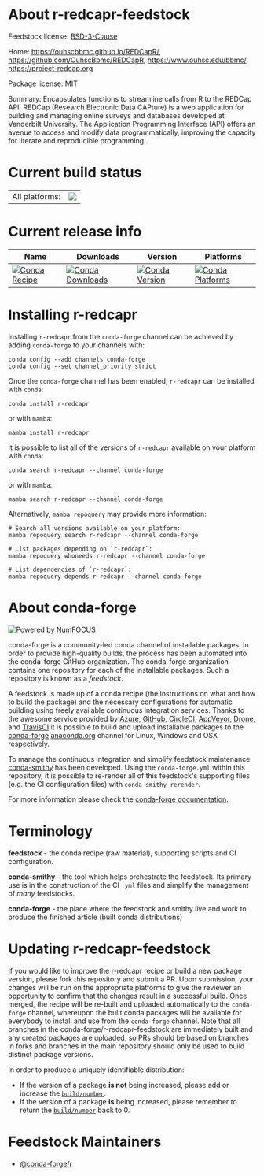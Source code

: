 About r-redcapr-feedstock
=========================

Feedstock license: [BSD-3-Clause](https://github.com/conda-forge/r-redcapr-feedstock/blob/main/LICENSE.txt)

Home: https://ouhscbbmc.github.io/REDCapR/, https://github.com/OuhscBbmc/REDCapR, https://www.ouhsc.edu/bbmc/, https://project-redcap.org

Package license: MIT

Summary: Encapsulates functions to streamline calls from R to the REDCap API.  REDCap (Research Electronic Data CAPture) is a web application for building and managing online surveys and databases developed at Vanderbilt University.  The Application Programming Interface (API) offers an avenue to access and modify data programmatically, improving the capacity for literate and reproducible programming.

Current build status
====================


<table><tr><td>All platforms:</td>
    <td>
      <a href="https://dev.azure.com/conda-forge/feedstock-builds/_build/latest?definitionId=18287&branchName=main">
        <img src="https://dev.azure.com/conda-forge/feedstock-builds/_apis/build/status/r-redcapr-feedstock?branchName=main">
      </a>
    </td>
  </tr>
</table>

Current release info
====================

| Name | Downloads | Version | Platforms |
| --- | --- | --- | --- |
| [![Conda Recipe](https://img.shields.io/badge/recipe-r--redcapr-green.svg)](https://anaconda.org/conda-forge/r-redcapr) | [![Conda Downloads](https://img.shields.io/conda/dn/conda-forge/r-redcapr.svg)](https://anaconda.org/conda-forge/r-redcapr) | [![Conda Version](https://img.shields.io/conda/vn/conda-forge/r-redcapr.svg)](https://anaconda.org/conda-forge/r-redcapr) | [![Conda Platforms](https://img.shields.io/conda/pn/conda-forge/r-redcapr.svg)](https://anaconda.org/conda-forge/r-redcapr) |

Installing r-redcapr
====================

Installing `r-redcapr` from the `conda-forge` channel can be achieved by adding `conda-forge` to your channels with:

```
conda config --add channels conda-forge
conda config --set channel_priority strict
```

Once the `conda-forge` channel has been enabled, `r-redcapr` can be installed with `conda`:

```
conda install r-redcapr
```

or with `mamba`:

```
mamba install r-redcapr
```

It is possible to list all of the versions of `r-redcapr` available on your platform with `conda`:

```
conda search r-redcapr --channel conda-forge
```

or with `mamba`:

```
mamba search r-redcapr --channel conda-forge
```

Alternatively, `mamba repoquery` may provide more information:

```
# Search all versions available on your platform:
mamba repoquery search r-redcapr --channel conda-forge

# List packages depending on `r-redcapr`:
mamba repoquery whoneeds r-redcapr --channel conda-forge

# List dependencies of `r-redcapr`:
mamba repoquery depends r-redcapr --channel conda-forge
```


About conda-forge
=================

[![Powered by
NumFOCUS](https://img.shields.io/badge/powered%20by-NumFOCUS-orange.svg?style=flat&colorA=E1523D&colorB=007D8A)](https://numfocus.org)

conda-forge is a community-led conda channel of installable packages.
In order to provide high-quality builds, the process has been automated into the
conda-forge GitHub organization. The conda-forge organization contains one repository
for each of the installable packages. Such a repository is known as a *feedstock*.

A feedstock is made up of a conda recipe (the instructions on what and how to build
the package) and the necessary configurations for automatic building using freely
available continuous integration services. Thanks to the awesome service provided by
[Azure](https://azure.microsoft.com/en-us/services/devops/), [GitHub](https://github.com/),
[CircleCI](https://circleci.com/), [AppVeyor](https://www.appveyor.com/),
[Drone](https://cloud.drone.io/welcome), and [TravisCI](https://travis-ci.com/)
it is possible to build and upload installable packages to the
[conda-forge](https://anaconda.org/conda-forge) [anaconda.org](https://anaconda.org/)
channel for Linux, Windows and OSX respectively.

To manage the continuous integration and simplify feedstock maintenance
[conda-smithy](https://github.com/conda-forge/conda-smithy) has been developed.
Using the ``conda-forge.yml`` within this repository, it is possible to re-render all of
this feedstock's supporting files (e.g. the CI configuration files) with ``conda smithy rerender``.

For more information please check the [conda-forge documentation](https://conda-forge.org/docs/).

Terminology
===========

**feedstock** - the conda recipe (raw material), supporting scripts and CI configuration.

**conda-smithy** - the tool which helps orchestrate the feedstock.
                   Its primary use is in the construction of the CI ``.yml`` files
                   and simplify the management of *many* feedstocks.

**conda-forge** - the place where the feedstock and smithy live and work to
                  produce the finished article (built conda distributions)


Updating r-redcapr-feedstock
============================

If you would like to improve the r-redcapr recipe or build a new
package version, please fork this repository and submit a PR. Upon submission,
your changes will be run on the appropriate platforms to give the reviewer an
opportunity to confirm that the changes result in a successful build. Once
merged, the recipe will be re-built and uploaded automatically to the
`conda-forge` channel, whereupon the built conda packages will be available for
everybody to install and use from the `conda-forge` channel.
Note that all branches in the conda-forge/r-redcapr-feedstock are
immediately built and any created packages are uploaded, so PRs should be based
on branches in forks and branches in the main repository should only be used to
build distinct package versions.

In order to produce a uniquely identifiable distribution:
 * If the version of a package **is not** being increased, please add or increase
   the [``build/number``](https://docs.conda.io/projects/conda-build/en/latest/resources/define-metadata.html#build-number-and-string).
 * If the version of a package **is** being increased, please remember to return
   the [``build/number``](https://docs.conda.io/projects/conda-build/en/latest/resources/define-metadata.html#build-number-and-string)
   back to 0.

Feedstock Maintainers
=====================

* [@conda-forge/r](https://github.com/orgs/conda-forge/teams/r/)

